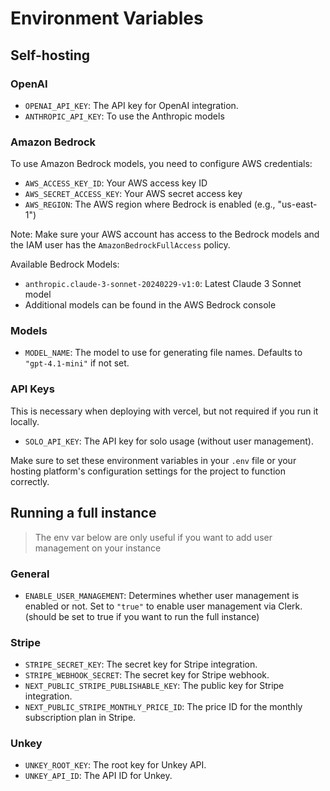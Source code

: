 # Environment Variables


## Self-hosting

### OpenAI

- `OPENAI_API_KEY`: The API key for OpenAI integration.
- `ANTHROPIC_API_KEY`: To use the Anthropic models

### Amazon Bedrock

To use Amazon Bedrock models, you need to configure AWS credentials:

- `AWS_ACCESS_KEY_ID`: Your AWS access key ID
- `AWS_SECRET_ACCESS_KEY`: Your AWS secret access key
- `AWS_REGION`: The AWS region where Bedrock is enabled (e.g., "us-east-1")

Note: Make sure your AWS account has access to the Bedrock models and the IAM user has the `AmazonBedrockFullAccess` policy.

Available Bedrock Models:
- `anthropic.claude-3-sonnet-20240229-v1:0`: Latest Claude 3 Sonnet model
- Additional models can be found in the AWS Bedrock console

### Models

- `MODEL_NAME`: The model to use for generating file names. Defaults to `"gpt-4.1-mini"` if not set.

### API Keys
This is necessary when deploying with vercel, but not required if you run it locally.

- `SOLO_API_KEY`: The API key for solo usage (without user management). 

Make sure to set these environment variables in your `.env` file or your hosting platform's configuration settings for the project to function correctly.


## Running a full instance
> The env var below are only useful if you want to add user management on your instance

### General

- `ENABLE_USER_MANAGEMENT`: Determines whether user management is enabled or not. Set to `"true"` to enable user management via Clerk. (should be set to true if you want to run the full instance)

### Stripe

- `STRIPE_SECRET_KEY`: The secret key for Stripe integration.
- `STRIPE_WEBHOOK_SECRET`: The secret key for Stripe webhook.
- `NEXT_PUBLIC_STRIPE_PUBLISHABLE_KEY`: The public key for Stripe integration.
- `NEXT_PUBLIC_STRIPE_MONTHLY_PRICE_ID`: The price ID for the monthly subscription plan in Stripe.

### Unkey

- `UNKEY_ROOT_KEY`: The root key for Unkey API.
- `UNKEY_API_ID`: The API ID for Unkey.
